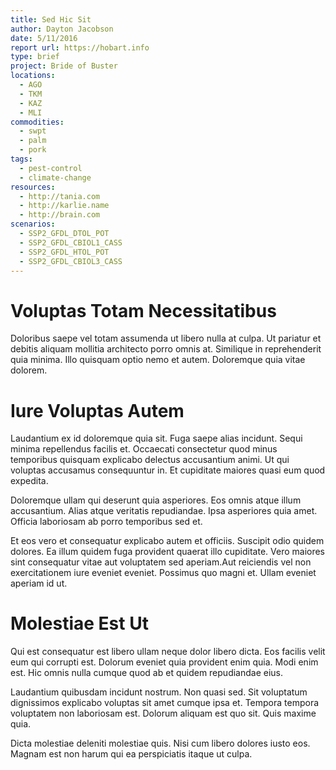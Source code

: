 ```yaml
---
title: Sed Hic Sit
author: Dayton Jacobson
date: 5/11/2016
report url: https://hobart.info
type: brief
project: Bride of Buster
locations:
  - AGO
  - TKM
  - KAZ
  - MLI
commodities:
  - swpt
  - palm
  - pork
tags:
  - pest-control
  - climate-change
resources:
  - http://tania.com
  - http://karlie.name
  - http://brain.com
scenarios:
  - SSP2_GFDL_DTOL_POT
  - SSP2_GFDL_CBIOL1_CASS
  - SSP2_GFDL_HTOL_POT
  - SSP2_GFDL_CBIOL3_CASS
---
```

# Voluptas Totam Necessitatibus
Doloribus saepe vel totam assumenda ut libero nulla at culpa. Ut pariatur et debitis aliquam mollitia architecto porro omnis at. Similique in reprehenderit quia minima. Illo quisquam optio nemo et autem. Doloremque quia vitae dolorem.

# Iure Voluptas Autem
Laudantium ex id doloremque quia sit. Fuga saepe alias incidunt. Sequi minima repellendus facilis et. Occaecati consectetur quod minus temporibus quisquam explicabo delectus accusantium animi. Ut qui voluptas accusamus consequuntur in. Et cupiditate maiores quasi eum quod expedita.
 Doloremque ullam qui deserunt quia asperiores. Eos omnis atque illum accusantium. Alias atque veritatis repudiandae. Ipsa asperiores quia amet. Officia laboriosam ab porro temporibus sed et.
 Et eos vero et consequatur explicabo autem et officiis. Suscipit odio quidem dolores. Ea illum quidem fuga provident quaerat illo cupiditate. Vero maiores sint consequatur vitae aut voluptatem sed aperiam.Aut reiciendis vel non exercitationem iure eveniet eveniet. Possimus quo magni et. Ullam eveniet aperiam id ut.

# Molestiae Est Ut
Qui est consequatur est libero ullam neque dolor libero dicta. Eos facilis velit eum qui corrupti est. Dolorum eveniet quia provident enim quia. Modi enim est. Hic omnis nulla cumque quod ab et quidem repudiandae eius.
 Laudantium quibusdam incidunt nostrum. Non quasi sed. Sit voluptatum dignissimos explicabo voluptas sit amet cumque ipsa et. Tempora tempora voluptatem non laboriosam est. Dolorum aliquam est quo sit. Quis maxime quia.
 Dicta molestiae deleniti molestiae quis. Nisi cum libero dolores iusto eos. Magnam est non harum qui ea perspiciatis itaque ut culpa.
